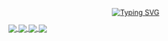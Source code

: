
[<p align="center">![Typing SVG](https://readme-typing-svg.demolab.com?font=Fira+Code&pause=1000&color=1FF750&center=true&vCenter=true&width=435&lines=Hello+World+from+dimension+C-137)</p>](https://thomas-pegot.github.io)


<a href="https://github.com/thomas-pegot/esp32-motion">
  <img align="center" src="https://github-readme-stats.vercel.app/api/pin/?username=thomas-pegot&repo=esp32-motion&show_icons=true&theme=radical&bg_color=1F222E&title_color=1FF750&hide_border=true&icon_color=F8D866&show_icons=false" />
</a>

<a href="https://github.com/thomas-pegot/camera_web_server">
  <img align="center" src="https://github-readme-stats.vercel.app/api/pin/?username=thomas-pegot&repo=camera_web_server&show_icons=true&theme=radical&bg_color=1F222E&title_color=1FF750&hide_border=true&icon_color=F8D866&show_icons=false" />
</a>

<a href="https://github.com/thomas-pegot/gpumeanshift">
  <img align="center" src="https://github-readme-stats.vercel.app/api/pin/?username=thomas-pegot&repo=gpumeanshift&show_icons=true&theme=radical&bg_color=1F222E&title_color=1FF750&hide_border=true&icon_color=F8D866&show_icons=false" />
</a>

<a href="https://github.com/thomas-pegot/TasmotaWebcam">
  <img align="center" src="https://github-readme-stats.vercel.app/api/pin/?username=thomas-pegot&repo=TasmotaWebcam&show_icons=true&theme=radical&bg_color=1F222E&title_color=1FF750&hide_border=true&icon_color=F8D866&show_icons=false" />
</a>
